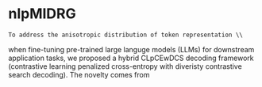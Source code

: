 # nlpMIDRG

    To address the anisotropic distribution of token representation \\
when fine-tuning pre-trained large languge models (LLMs) for downstream application tasks, 
we proposed a hybrid CLpCEwDCS decoding framework (contrastive learning penalized cross-entropy with diveristy contrastive search decoding). The novelty comes from 
